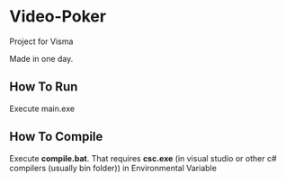 # Video-Poker
Project for Visma

Made in one day.

## How To Run
Execute main.exe

## How To Compile
Execute **compile.bat**. That requires **csc.exe** (in visual studio or other c# compilers (usually bin folder)) in Environmental Variable
